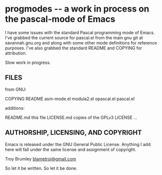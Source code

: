 # progmodes -- a work in process on the pascal-mode of Emacs

I have some issues with the standard Pascal programming mode of Emacs. I've grabbed the current source for pascal.el from the main gnu git at savannah.gnu.org and along with some other mode definitions for reference purposes. I've also grabbed the standard README and COPYING for attribution.

Slow work in progress.

## FILES

from GNU:

COPYING
README
asm-mode.el
modula2.el
opascal.el
pascal.el

additions:

README.md   this file
LICENSE.md  copies of the GPLv3
LICENSE     ...

## AUTHORSHIP, LICENSING, AND COPYRIGHT

Emacs is released under the GNU General Public License. Anything I add here will fall under the same license and assignment of copyright.

Troy Brumley
blametroi@gmail.com

So let it be written. So let it be done.
